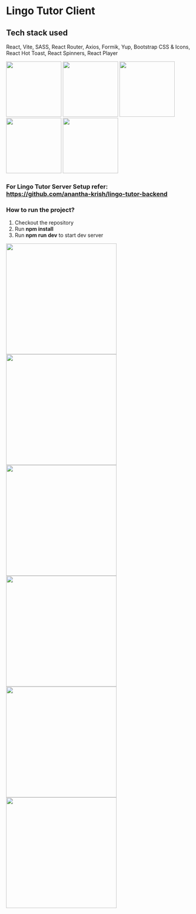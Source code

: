 # Lingo Tutor Client

## Tech stack used
React, Vite, SASS, React Router, Axios, Formik, Yup, Bootstrap CSS &  Icons, React Hot Toast, React Spinners, React Player
<div/>
<img width="150" src="https://github.com/anantha-krish/lingo-tutor-frontend/assets/22259160/383d3a19-4b24-4992-95e3-280d061191ec"/>
<img width="150" src="https://github.com/anantha-krish/lingo-tutor-frontend/assets/22259160/df33c642-098c-4d70-b4d7-acaed3f2bf56"/>
<img width="150" src="https://github.com/anantha-krish/lingo-tutor-frontend/assets/22259160/dc6f9103-416a-4292-bbc9-62ff9c200392"/>
<img width="150" src="https://github.com/anantha-krish/lingo-tutor-frontend/assets/22259160/a778b867-957a-4297-aa3f-147a668bc55b"/>
<img width="150" src="https://github.com/anantha-krish/lingo-tutor-frontend/assets/22259160/e30894fc-42db-423c-b0ad-976215e65534"/>



### For Lingo Tutor Server Setup refer: https://github.com/anantha-krish/lingo-tutor-backend

### How to run the project?

<ol>
  <li>Checkout the repository</li>
  <li>Run <b>npm install</b></li>
  <li>Run <b>npm run dev</b> to start dev server</li>
</ol>

<img width="300" src="https://github.com/anantha-krish/lingo-tutor-frontend/assets/22259160/cfc79e97-fe3c-4bc7-8047-e475e7321ce7"/>
<img width="300" src="https://github.com/anantha-krish/lingo-tutor-frontend/assets/22259160/1a68e3cb-83e4-46f9-a0b8-a3de393e60d1"/>
<img width="300" src="https://github.com/anantha-krish/lingo-tutor-frontend/assets/22259160/fc00de34-378e-4b6d-b3f8-ac1596ce9fbd"/>
<img width="300" src="https://github.com/anantha-krish/lingo-tutor-frontend/assets/22259160/b35702a0-51a3-48fd-9d20-5bc9508ad14f"/>
<img width="300" src="https://github.com/anantha-krish/lingo-tutor-frontend/assets/22259160/0320d2e2-e5ba-434f-8768-b981f20e7f07"/>
<img width="300" src="https://github.com/anantha-krish/lingo-tutor-frontend/assets/22259160/ff6140f0-d860-4718-9575-01c55800f7ed"/>
